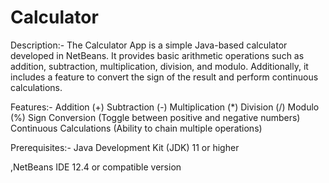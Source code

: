 # Calculator

Description:-
The Calculator App is a simple Java-based calculator developed in NetBeans. It provides basic arithmetic operations such as addition, subtraction, multiplication, division, and modulo. Additionally, it includes a feature to convert the sign of the result and perform continuous calculations.

Features:-
Addition (+)
Subtraction (-)
Multiplication (*)
Division (/)
Modulo (%)
Sign Conversion (Toggle between positive and negative numbers)
Continuous Calculations (Ability to chain multiple operations)

Prerequisites:-
Java Development Kit (JDK) 11 or higher

,NetBeans IDE 12.4 or compatible version
